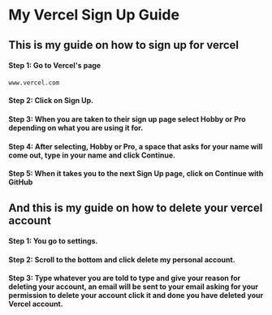 # My Vercel Sign Up Guide
## This is my guide on how to sign up for vercel

#### Step 1: Go to Vercel's page
```
www.vercel.com
```
#### Step 2: Click on Sign Up.
#### Step 3: When you are taken to their sign up page select Hobby or Pro depending on what you are using it for.
#### Step 4: After selecting, Hobby or Pro, a space that asks for your name will come out, type in your name and click Continue.
#### Step 5: When it takes you to the next Sign Up page, click on Continue with GitHub

## And this is my guide on how to delete your vercel account
#### Step 1: You go to settings.
#### Step 2: Scroll to the bottom and click delete my personal account.
#### Step 3: Type whatever you are told to type and give your reason for deleting your account, an email will be sent to your email asking for your permission to delete your account click it and done you have deleted your Vercel account.
